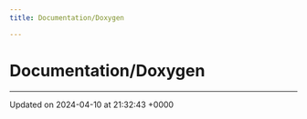```yaml
---
title: Documentation/Doxygen

---
```


# Documentation/Doxygen








-------------------------------

Updated on 2024-04-10 at 21:32:43 +0000
